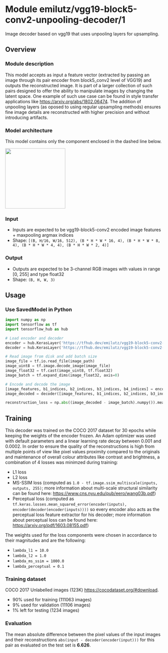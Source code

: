 # Module emilutz/vgg19-block5-conv2-unpooling-decoder/1

Image decoder based on vgg19 that uses unpooling layers for upsampling.

<!-- asset-path: https://storage.googleapis.com/vgg19-with-unpooling/vgg19-block5-conv2/decoder.tar.gz -->
<!-- module-type: image-feature-vector -->
<!-- fine-tunable: true -->
<!-- dataset: coco-2017 -->
<!-- format: saved_model_2 -->
<!-- network-architecture: VGG-style -->
<!-- license: MIT -->

## Overview

### Module description

This model accepts as input a feature vector (extracted by passing an image through its pair encoder from block5_conv2 level of VGG19) and outputs the reconstructed image. It is part of a larger collection of such pairs designed to offer the ability to manipulate images by changing the latent space. One example of such use case can be found in style transfer applications like https://arxiv.org/abs/1802.06474. The addition of unpooling layers (as oposed to using regular upsampling methods) ensures fine image details are reconstructed with higher precision and without introducing artifacts.

### Model architecture

This model contains only the component enclosed in the dashed line below.

<img src="https://storage.googleapis.com/vgg19-with-unpooling/vgg19-block5-conv2/decoder.png" height="192">

### Input

*   Inputs are expected to be vgg19-block5-conv2 encoded image features + maxpooling argmax indices
*   Shape: `[(B, H/16, W/16, 512), (B * H * W * 16, 4), (B * H * W * 8, 4), (B * H * W * 4, 4), (B * H * W * 2, 4)]`

### Output

*   Outputs are expected to be 3-channel RGB images with values in range [0, 255] and type float32
*   Shape: `(B, H, W, 3)`

## Usage

### Use SavedModel in Python

```python
import numpy as np
import tensorflow as tf
import tensorflow_hub as hub

# Load encoder and decoder
encoder = hub.KerasLayer('https://tfhub.dev/emilutz/vgg19-block5-conv2-unpooling-encoder/1') # external model
decoder = hub.KerasLayer('https://tfhub.dev/emilutz/vgg19-block5-conv2-unpooling-decoder/1') # this model

# Read image from disk and add batch size
image_file = tf.io.read_file(image_path)
image_uint8 = tf.image.decode_image(image_file)
image_float32 = tf.cast(image_uint8, tf.float32)
image_batch = tf.expand_dims(image_float32, axis=0)

# Encode and decode the image
[image_features, b1_indices, b2_indices, b3_indices, b4_indices] = encoder(image_batch)
image_decoded = decoder([image_features, b1_indices, b2_indices, b3_indices, b4_indices])

reconstruction_loss = np.abs((image_decoded - image_batch).numpy()).mean()
```

## Training

This decoder was trained on the COCO 2017 dataset for 30 epochs while keeping the weights of the encoder frozen. An Adam optimizer was used with default parameters and a linear learning rate decay between 0.001 and 0.0002. In order to ensure the quality of the reconstructions is high from multiple points of view like pixel values proximity compared to the originals and maintenance of overall colour attributes like contrast and brightness, a combination of 4 losses was minimzed during training:
- L1 loss
- L2 loss
- MS-SSIM loss (computed as `1.0 - tf.image.ssim_multiscale(inputs, outputs, 255)`; more information about multi-scale structural similarity can be found here: https://www.cns.nyu.edu/pub/eero/wang03b.pdf)
- Perceptual loss (computed as `tf.keras.losses.mean_squared_error(encoder(inputs), encoder(decoder(encoder(inputs))))` so every encoder also acts as the perceptual loss feature extractor for his decoder; more information about perceptual loss can be found here: https://arxiv.org/pdf/1603.08155.pdf)

The weights used for the loss components were chosen in accordance to their magnitudes and are the following:
- `lambda_l1 = 10.0`
- `lambda_l2 = 1.0`
- `lambda_ms_ssim = 1000.0`
- `lambda_perceptual = 0.1`

### Training dataset

COCO 2017 Unlabelled images (123K) https://cocodataset.org/#download.
- 90% used for training (111063 images)
- 9% used for validation (11106 images)
- 1% left for testing (1234 images)

### Evaluation

The mean absolute difference between the pixel values of the input images and their reconstructions `abs(input - decoder(encoder(input)))` for this pair as evaluated on the test set is **6.626**. 
